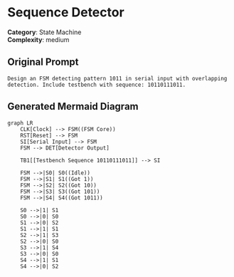 # Sequence Detector

**Category**: State Machine  
**Complexity**: medium

## Original Prompt

```
Design an FSM detecting pattern 1011 in serial input with overlapping detection. Include testbench with sequence: 10110111011.
```

## Generated Mermaid Diagram

```mermaid
graph LR
    CLK[Clock] --> FSM((FSM Core))
    RST[Reset] --> FSM
    SI[Serial Input] --> FSM
    FSM --> DET[Detector Output]

    TB1[[Testbench Sequence 10110111011]] --> SI

    FSM -->|S0| S0((Idle))
    FSM -->|S1| S1((Got 1))
    FSM -->|S2| S2((Got 10))
    FSM -->|S3| S3((Got 101))
    FSM -->|S4| S4((Got 1011))

    S0 -->|1| S1
    S0 -->|0| S0
    S1 -->|0| S2
    S1 -->|1| S1
    S2 -->|1| S3
    S2 -->|0| S0
    S3 -->|1| S4
    S3 -->|0| S0
    S4 -->|1| S1
    S4 -->|0| S2
```
